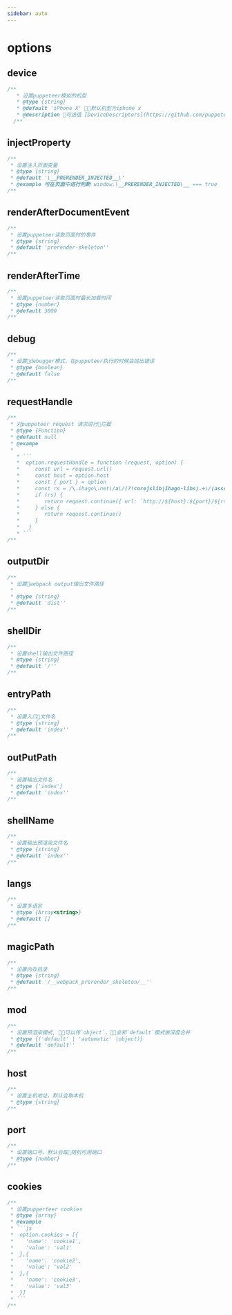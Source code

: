 ```yaml
---
sidebar: auto
---
```


# options

## device

```ts
/**
   * 设置puppeteer模拟的机型
   * @type {string}
   * @default 'iPhone X' 默认机型为iphone x
   * @description 可选值 [DeviceDescriptors](https://github.com/puppeteer/puppeteer/blob/main/src/common/DeviceDescriptors.ts#L30)
  /**
```

## injectProperty

```ts
/**
 * 设置注入页面变量
 * @type {string}
 * @default '\__PRERENDER_INJECTED__\'
 * @example 可在页面中进行判断 window.\__PRERENDER_INJECTED\__ === true
/**
```

## renderAfterDocumentEvent

```ts
/**
 * 设置puppeteer读取页面时的事件
 * @type {string}
 * @default 'prerender-skeleton''
/**
```

## renderAfterTime

```ts
/**
 * 设置puppeteer读取页面时最长加载时间
 * @type {number}
 * @default 3000
/**
```

## debug

```ts
/**
 * 设置debugger模式，在puppeteer执行的时候会抛出错误
 * @type {boolean}
 * @default false
/**
```

## requestHandle

````ts
/**
 * 对puppeteer request 请求进行拦截
 * @type {Function}
 * @default null
 * @exampe
 *
   * ```
   *  option.requestHandle = function (request, option) {
   *     const url = request.url()
   *     const host = option.host
   *     const { port } = option
   *     const rs = /\.ihago\.net\/a\/(?!corejslib|ihago-libs).+\/(assets\/.+\/.+\..+)/.exec(url)
   *     if (rs) {
   *        return request.continue({ url: `http://${host}:${port}/${rs[1]}` })
   *     } else {
   *        return request.continue()
   *     }
   *   }
   * ```
/**
````

## outputDir

```ts
/**
 * 设置webpack output输出文件路径
 *
 * @type {string}
 * @default 'dist''
/**
```

## shellDir

```ts
/**
 * 设置shell输出文件路径
 * @type {string}
 * @default '/''
/**
```

## entryPath

```ts
/**
 * 设置入口文件名
 * @type {string}
 * @default 'index''
/**
```

## outPutPath

```ts
/**
 * 设置输出文件名
 * @type {'index'}
 * @default 'index''
/**
```

## shellName

```ts
/**
 * 设置输出预渲染文件名
 * @type {string}
 * @default 'index''
/**
```

## langs

```ts
/**
 * 设置多语言
 * @type {Array<string>}
 * @default []
/**
```

## magicPath

```ts
/**
 * 设置内存目录
 * @type {string}
 * @default '/__webpack_prerender_skeleton/__''
/**
```

## mod

```ts
/**
 * 设置预渲染模式, 可以传`object`，会和`default`模式做深度合并
 * @type {('default' | 'automatic' |object)}
 * @default 'default''
/**
```

## host

```ts
/**
 * 设置主机地址，默认会取本机
 * @type {string}
/**
```

## port

```ts
/**
 * 设置端口号，默认会取随机可用端口
 * @type {number}
/**
```

## cookies

````ts
/**
 * 设置pupperteer cookies
 * @type {array}
 * @example
 * ```js
 *  option.cookies = [{
 *    'name': 'cookie1',
 *    'value': 'val1'
 *  },{
 *    'name': 'cookie2',
 *    'value': 'val2'
 *  },{
 *    'name': 'cookie3',
 *    'value': 'val3'
 *  }]
 * ```
/**
````
